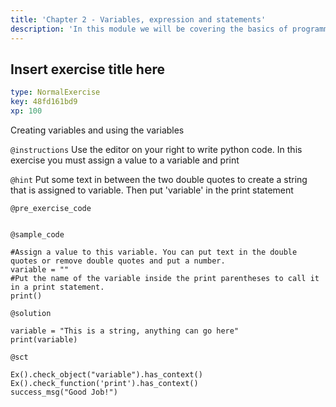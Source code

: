 ```yaml
---
title: 'Chapter 2 - Variables, expression and statements'
description: 'In this module we will be covering the basics of programming languages. With a large focus on values, types, variables and operators. We will also cover the computer uses order of operations to make sense of the code.'
---
```


## Insert exercise title here

```yaml
type: NormalExercise
key: 48fd161bd9
xp: 100
```

Creating variables and using the variables

`@instructions`
Use the editor on your right to write python code. 
In this exercise you must assign a value to a variable and print

`@hint`
Put some text in between the two double quotes to create a string that is assigned to variable. 
Then put 'variable' in the print statement

`@pre_exercise_code`
```{python}

```

`@sample_code`
```{python}
#Assign a value to this variable. You can put text in the double quotes or remove double quotes and put a number.
variable = ""
#Put the name of the variable inside the print parentheses to call it in a print statement.
print()
```

`@solution`
```{python}
variable = "This is a string, anything can go here"
print(variable)
```

`@sct`
```{python}
Ex().check_object("variable").has_context()
Ex().check_function('print').has_context()
success_msg("Good Job!")
```

